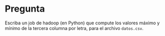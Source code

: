 Pregunta
===========================================================================

Escriba un job de hadoop (en Python) que compute los valores máximo y 
mínimo de la tercera columna por letra, para el archivo `datos.csv`.
